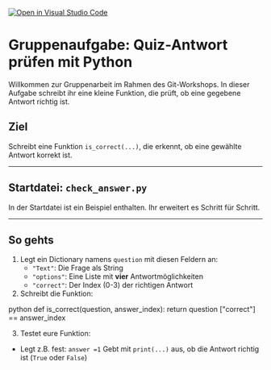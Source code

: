 [![Open in Visual Studio Code](https://classroom.github.com/assets/open-in-vscode-2e0aaae1b6195c2367325f4f02e2d04e9abb55f0b24a779b69b11b9e10269abc.svg)](https://classroom.github.com/online_ide?assignment_repo_id=19606983&assignment_repo_type=AssignmentRepo)
# Gruppenaufgabe: Quiz-Antwort prüfen mit Python
Willkommen zur Gruppenarbeit im Rahmen des Git-Workshops. 
In dieser Aufgabe schreibt ihr eine kleine Funktion, die prüft, ob eine gegebene Antwort richtig ist.


## Ziel
Schreibt eine Funktion `is_correct(...)`, die erkennt, ob eine gewählte Antwort korrekt ist. 

---

## Startdatei: `check_answer.py`
In der Startdatei ist ein Beispiel enthalten. Ihr erweitert es Schritt für Schritt. 

---

## So gehts
1. Legt ein Dictionary namens `question` mit diesen Feldern an:
   - `"Text"`: Die Frage als String
   - `"options"`: Eine Liste mit **vier** Antwortmöglichkeiten
   - `"correct"`: Der Index (0-3) der richtigen Antwort
2. Schreibt die Funktion:

  python def is_correct(question, answer_index):
  return question ["correct"] == answer_index


3. Testet eure Funktion:
- Legt z.B. fest: `answer =1`
Gebt mit `print(...)` aus, ob die Antwort richtig ist (`True` oder `False`)
